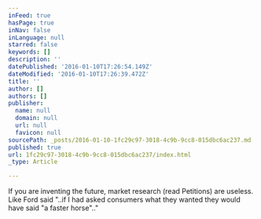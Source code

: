 ```yaml
---
inFeed: true
hasPage: true
inNav: false
inLanguage: null
starred: false
keywords: []
description: ''
datePublished: '2016-01-10T17:26:54.149Z'
dateModified: '2016-01-10T17:26:39.472Z'
title: ''
author: []
authors: []
publisher:
  name: null
  domain: null
  url: null
  favicon: null
sourcePath: _posts/2016-01-10-1fc29c97-3018-4c9b-9cc8-015dbc6ac237.md
published: true
url: 1fc29c97-3018-4c9b-9cc8-015dbc6ac237/index.html
_type: Article

---
```

If you are inventing the future, market research (read Petitions) are useless. Like Ford said "..if I had asked consumers what they wanted they would have said "a faster horse".."